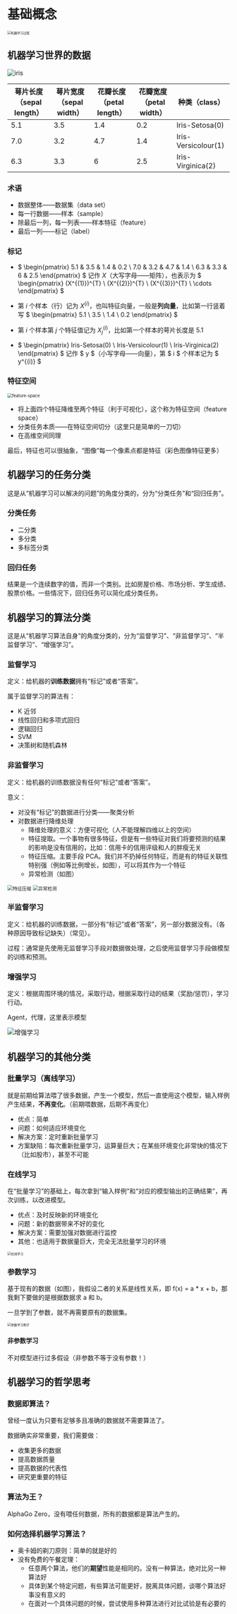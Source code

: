 # 基础概念

<img src="../../img/机器学习过程.png" alt="机器学习过程" style="zoom:50%;" />

## 机器学习世界的数据

![iris](../../img/iris.png)

| 萼片长度（sepal length） | 萼片宽度（sepal width） | 花瓣长度（petal length） | 花瓣宽度（petal width） | 种类（class）       |
| ------------------------ | ----------------------- | ------------------------ | ----------------------- | ------------------- |
| 5.1                      | 3.5                     | 1.4                      | 0.2                     | Iris-Setosa(0)      |
| 7.0                      | 3.2                     | 4.7                      | 1.4                     | Iris-Versicolour(1) |
| 6.3                      | 3.3                     | 6                        | 2.5                     | Iris-Virginica(2)   |

### 术语

- 数据整体——数据集（data set）
- 每一行数据——样本（sample）
- 除最后一列，每一列表——样本特征（feature）
- 最后一列——标记（label）

### 标记

- $ \begin{pmatrix} 5.1 & 3.5 & 1.4 & 0.2 \\ 7.0 & 3.2 & 4.7 & 1.4 \\ 6.3 & 3.3 & 6 & 2.5 \end{pmatrix} $ 记作 $X$（大写字母——矩阵），也表示为 $ \begin{pmatrix} (X^{(1)})^{T} \\ (X^{(2)})^{T} \\ (X^{(3)})^{T} \\ \cdots \end{pmatrix} $
- 第 $i$ 个样本（行）记为 $X^{(i)}$，也叫特征向量，一般是**列向量**，比如第一行竖着写 $ \begin{pmatrix} 5.1 \\ 3.5 \\ 1.4 \\ 0.2 \end{pmatrix} $
- 第 $i$ 个样本第 $j$ 个特征值记为 $X^{(i)}_{j}$，比如第一个样本的萼片长度是 5.1

- $ \begin{pmatrix} Iris-Setosa(0) \\ Iris-Versicolour(1) \\ Iris-Virginica(2) \end{pmatrix} $ 记作 $ y $（小写字母——向量），第 $ i $ 个样本记为 $ y^{(i)} $

### 特征空间

<img src="../../../daily-data/assets/feature-space.png" alt="feature-space" style="zoom: 67%;" />

- 将上面四个特征降维至两个特征（利于可视化），这个称为特征空间（feature space）
- 分类任务本质——在特征空间切分（这里只是简单的一刀切）
- 在高维空间同理

最后，特征也可以很抽象，“图像”每一个像素点都是特征（彩色图像特征更多）

## 机器学习的任务分类

这是从“机器学习可以解决的问题”的角度分类的，分为“分类任务”和“回归任务”。

### 分类任务

- 二分类
- 多分类
- 多标签分类

### 回归任务

结果是一个连续数字的值，而非一个类别。比如房屋价格、市场分析、学生成绩、股票价格。一些情况下，回归任务可以简化成分类任务。

## 机器学习的算法分类

这是从“机器学习算法自身”的角度分类的，分为“监督学习”、“非监督学习”、“半监督学习”、“增强学习”。

### 监督学习

定义：给机器的**训练数据**拥有“标记”或者“答案”。

属于监督学习的算法有：

- K 近邻
- 线性回归和多项式回归
- 逻辑回归
- SVM
- 决策树和随机森林

### 非监督学习

定义：给机器的训练数据没有任何“标记”或者“答案”。

意义：

- 对没有“标记”的数据进行分类——聚类分析
- 对数据进行降维处理
  - 降维处理的意义：方便可视化（人不能理解四维以上的空间）
  - 特征提取。一个事物有很多特征，但是有一些特征对我们将要预测的结果的影响是没有信用的，比如：信用卡的信用评级和人的胖瘦无关
  - 特征压缩。主要手段 PCA。我们并不扔掉任何特征，而是有的特征关联性特别强（例如等比例增长，如图），可以将其作为一个特征
  - 异常检测（如图）

<img src="../../img/特征压缩.png" alt="特征压缩" style="zoom:75%;" />

<img src="../../img/异常检测.png" alt="异常检测" style="zoom:75%;" />



### 半监督学习

定义：给机器的训练数据，一部分有“标记”或者“答案”，另一部分数据没有。（各种原因导致标记缺失）（常见）。

过程：通常是先使用无监督学习手段对数据做处理，之后使用监督学习手段做模型的训练和预测。

### 增强学习

定义：根据周围环境的情况，采取行动，根据采取行动的结果（奖励/惩罚），学习行动。

Agent，代理，这里表示模型

![增强学习](../../img/增强学习.png)

## 机器学习的其他分类

### 批量学习（离线学习）

就是前期给算法喂了很多数据，产生一个模型，然后一直使用这个模型，输入样例产生结果，**不再变化**。（前期喂数据，后期不再变化）

- 优点：简单
- 问题：如何适应环境变化
- 解决方案：定时重新批量学习
- 方案缺陷：每次重新批量学习，运算量巨大；在某些环境变化非常快的情况下（比如股市），甚至不可能

### 在线学习

在“批量学习”的基础上，每次拿到“输入样例”和“对应的模型输出的正确结果”，再次训练，以改进模型。

- 优点：及时反映新的环境变化
- 问题：新的数据带来不好的变化
- 解决方案：需要加强对数据进行监控
- 其他：也适用于数据量巨大，完全无法批量学习的环境

<img src="../../img/在线学习.png" alt="在线学习" style="zoom:50%;" />

### 参数学习

基于现有的数据（如图），我假设二者的关系是线性关系，即 f(x) = a * x + b，那我剩下要做的是根据数据求 a 和 b。

一旦学到了参数，就不再需要原有的数据集。

<img src="../../img/参数学习例子.png" alt="参数学习例子" style="zoom:50%;" />

#### 非参数学习

不对模型进行过多假设（非参数不等于没有参数！）

## 机器学习的哲学思考

### 数据即算法？

曾经一度认为只要有足够多且准确的数据就不需要算法了。

数据确实非常重要，我们需要做：

- 收集更多的数据
- 提高数据质量
- 提高数据的代表性
- 研究更重要的特征

### 算法为王？

AlphaGo Zero，没有喂任何数据，所有的数据都是算法产生的。

### 如何选择机器学习算法？

- 奥卡姆的剃刀原则：简单的就是好的
- 没有免费的午餐定理：
  - 任意两个算法，他们的**期望**性能是相同的。没有一种算法，绝对比另一种算法好
  - 具体到某个特定问题，有些算法可能更好，脱离具体问题，谈哪个算法好事没有意义的
  - 在面对一个具体问题的时候，尝试使用多种算法进行对比试验是有必要的